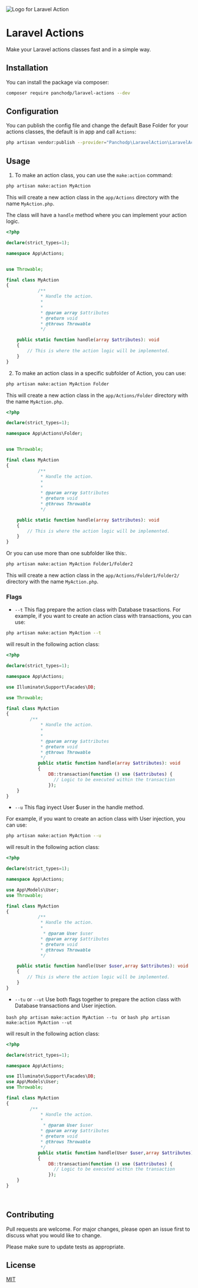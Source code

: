   <picture>
    <img alt="Logo for Laravel Action" src="art/header-light.png">
  </picture>

# Laravel Actions

Make your Laravel actions classes fast and in a simple way.

## Installation

You can install the package via composer:

```bash
composer require panchodp/laravel-actions --dev
```

## Configuration
You can publish the config file and change the default Base Folder for your actions classes, the default is in app and call `Actions`:

```bash
php artisan vendor:publish --provider="Panchodp\LaravelAction\LaravelActionServiceProvider" --tag="laravel-actions-config"
```

## Usage

1. To make an action class, you can use the `make:action` command:

```bash
php artisan make:action MyAction
```
This will create a new action class in the `app/Actions` directory with the name `MyAction.php`.

The class will have a `handle` method where you can implement your action logic.
```php
<?php

declare(strict_types=1);

namespace App\Actions;


use Throwable;

final class MyAction
{
            /**
             * Handle the action.
             *
             *
             * @param array $attributes
             * @return void
             * @throws Throwable
             */

    public static function handle(array $attributes): void
    {
        // This is where the action logic will be implemented.
    }
}
```


2. To make an action class in a specific subfolder of Action, you can use:

```bash
php artisan make:action MyAction Folder
```
This will create a new action class in the `app/Actions/Folder` directory with the name `MyAction.php`.

```php
<?php

declare(strict_types=1);

namespace App\Actions\Folder;


use Throwable;

final class MyAction
{
            /**
             * Handle the action.
             *
             *
             * @param array $attributes
             * @return void
             * @throws Throwable
             */

    public static function handle(array $attributes): void
    {
        // This is where the action logic will be implemented.
    }
}
```
Or you can use more than one subfolder like this:.

```bash
php artisan make:action MyAction Folder1/Folder2
```
This will create a new action class in the `app/Actions/Folder1/Folder2/` directory with the name `MyAction.php`.




### Flags
- `--t` This flag prepare the action class with Database trasactions.
For example, if you want to create an action class with transactions, you can use:

```bash
php artisan make:action MyAction --t
```
will result in the following action class:
```php
<?php

declare(strict_types=1);

namespace App\Actions;

use Illuminate\Support\Facades\DB;

use Throwable;

final class MyAction
{
         /**
             * Handle the action.
             *
             *
             * @param array $attributes
             * @return void
             * @throws Throwable
             */
            public static function handle(array $attributes): void
            {
                DB::transaction(function () use ($attributes) {
                  // Logic to be executed within the transaction
                });
    }
}
```

- `--u` This flag inyect User $user in the handle method.

For example, if you want to create an action class with User injection, you can use:

```bash
php artisan make:action MyAction --u
```
will result in the following action class:
```php
<?php

declare(strict_types=1);

namespace App\Actions;

use App\Models\User;
use Throwable;

final class MyAction
{
            /**
             * Handle the action.
             *
              * @param User $user
             * @param array $attributes
             * @return void
             * @throws Throwable
             */

    public static function handle(User $user,array $attributes): void
    {
        // This is where the action logic will be implemented.
    }
}
```

- `--tu` or `--ut`  Use both flags together to prepare the action class with Database transactions and User injection.

```bash php artisan make:action MyAction --tu ``` or ```bash php artisan make:action MyAction --ut ```

will result in the following action class:

```php
<?php

declare(strict_types=1);

namespace App\Actions;

use Illuminate\Support\Facades\DB;
use App\Models\User;
use Throwable;

final class MyAction
{
         /**
             * Handle the action.
             *
              * @param User $user
             * @param array $attributes
             * @return void
             * @throws Throwable
             */
            public static function handle(User $user,array $attributes): void
            {
                DB::transaction(function () use ($attributes) {
                  // Logic to be executed within the transaction
                });
    }
}

 
```


## Contributing

Pull requests are welcome. For major changes, please open an issue first
to discuss what you would like to change.

Please make sure to update tests as appropriate.

## License

[MIT](https://github.com/PanchoDP/laravel-actions/blob/master/LICENSE.md)